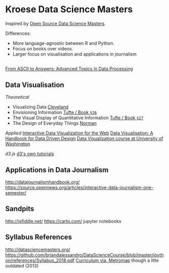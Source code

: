 # Kroese Data Science Masters
Inspired by [Open Source Data Science Masters](http://datasciencemasters.org/).

Differences:
- More language-agnostic between R and Python.
- Focus on books over videos.
- Larger focus on visualisation and applications in journalism

## 
[From ASCII to Answers: Advanced Topics in Data Processing](http://db.csail.mit.edu/6.885/)

## Data Visualisation
_Theoretical_

* Visualizing Data [Cleveland](https://www.worldcat.org/title/visualizing-data/oclc/607634013&referer=brief_results)
* Envisioning Information [Tufte / Book ```$36```](https://www.worldcat.org/title/envisioning-information/oclc/1015670579)
* The Visual Display of Quantitative Information [Tufte / Book ```$27```](https://www.worldcat.org/title/visual-display-of-quantitative-information/oclc/971449485&referer=brief_results)
* The Design of Everyday Things [Norman](http://www.worldcat.org/title/design-of-everyday-things-revised-and-expanded-edition/oclc/862103168)

_Applied_
[Interactive Data Visualization for the Web](http://explore.safaribooksonline.com/book/databases/business-intelligence/9781491921296)
[Data Visualisation: A Handbook for Data Driven Design](http://www.worldcat.org/title/data-visualisation-a-handbook-for-data-driven-design/oclc/896787455?loc=)
[Data Visualization course at University of Washington](https://courses.cs.washington.edu/courses/cse512/18sp/)

_d3.js_
[d3's own tutorials](https://github.com/d3/d3/wiki/Tutorials)

## Applications in Data Journalism
http://datajournalismhandbook.org/
https://source.opennews.org/articles/interactive-data-journalism-one-semester/ 

## Sandpits
http://jsfiddle.net/
https://carto.com/
jupyter notebooks

## Syllabus References
http://datasciencemasters.org/
https://github.com/briandalessandro/DataScienceCourse/blob/master/ipython/references/Syllabus_2018.pdf
[Curriculum via. Metromap](http://nirvacana.com/thoughts/2013/07/08/becoming-a-data-scientist/) though a litte outdated (2013)